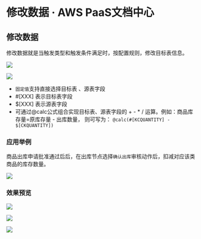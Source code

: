 # 修改数据 · AWS PaaS文档中心

## 修改数据

修改数据就是当触发类型和触发条件满足时，按配置规则，修改目标表信息。

[![](https://docs.awspaas.com/user-manual/aws-pass-console-user-manual-process-64ga/auto/update1.png)](<update1.png>)

[![](https://docs.awspaas.com/user-manual/aws-pass-console-user-manual-process-64ga/auto/update6.png)](<update6.png>)

  * `固定值`支持直接选择目标表 、源表字段
  * #[XXX] 表示目标表字段
  * $[XXX] 表示源表字段
  * 可通过@calc公式组合实现目标表、源表字段的 + - * / 运算。例如：商品库存量=原库存量 - 出库数量， 则可写为： `@calc(#[KCQUANTITY] - $[CKQUANTITY])`

### 应用举例

商品出库申请批准通过后后，在出库节点选择`确认出库`审核动作后，扣减对应该类商品的库存数量。

[![](https://docs.awspaas.com/user-manual/aws-pass-console-user-manual-process-64ga/auto/update2.png)](<update2.png>)

### 效果预览

[![](https://docs.awspaas.com/user-manual/aws-pass-console-user-manual-process-64ga/auto/update3.png)](<update3.png>)

[![](https://docs.awspaas.com/user-manual/aws-pass-console-user-manual-process-64ga/auto/update4.png)](<update4.png>)

[![](https://docs.awspaas.com/user-manual/aws-pass-console-user-manual-process-64ga/auto/update5.png)](<update5.png>)